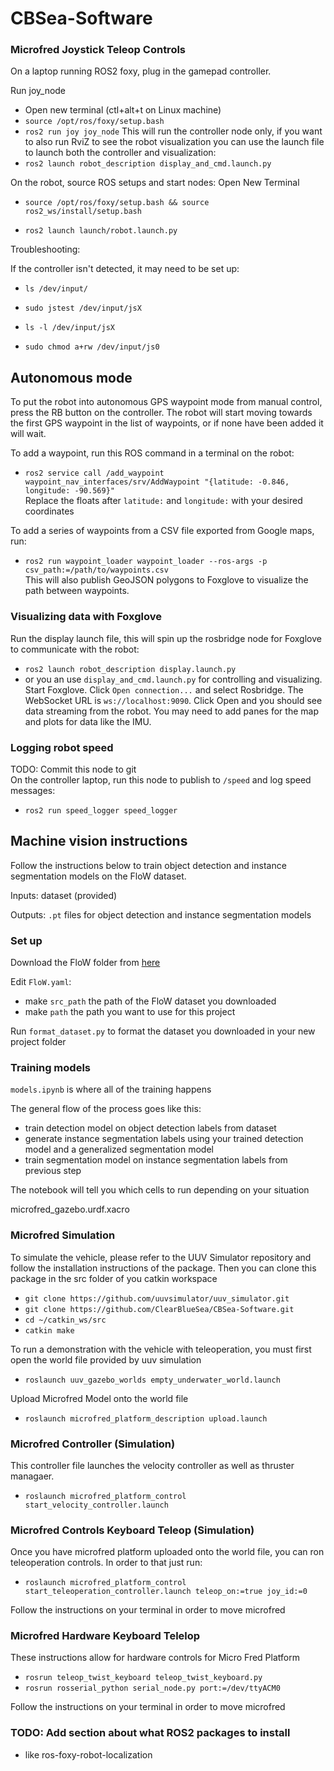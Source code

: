 # CBSea-Software

### Microfred Joystick Teleop Controls

On a laptop running ROS2 foxy, plug in the gamepad controller.

Run joy_node
- Open new terminal (ctl+alt+t on Linux machine)
- ```source /opt/ros/foxy/setup.bash```
- ```ros2 run joy joy_node```
This will run the controller node only, if you want to also run RviZ to see the robot visualization you can use the launch file to launch both the controller and visualization:
- ```ros2 launch robot_description display_and_cmd.launch.py```

On the robot, source ROS setups and start nodes:
   Open New Terminal
- ```source /opt/ros/foxy/setup.bash && source ros2_ws/install/setup.bash```

- ```ros2 launch launch/robot.launch.py```

Troubleshooting:

If the controller isn't detected, it may need to be set up:

- ```ls /dev/input/```

- ```sudo jstest /dev/input/jsX```

- ```ls -l /dev/input/jsX```

- ```sudo chmod a+rw /dev/input/js0```

## Autonomous mode

To put the robot into autonomous GPS waypoint mode from manual control, press the RB button on the controller. The robot will start moving towards the first GPS waypoint in the list of waypoints, or if none have been added it will wait.  

To add a waypoint, run this ROS command in a terminal on the robot:
- ```ros2 service call /add_waypoint waypoint_nav_interfaces/srv/AddWaypoint "{latitude: -0.846, longitude: -90.569}"```  
Replace the floats after ```latitude:``` and ```longitude:``` with your desired coordinates

To add a series of waypoints from a CSV file exported from Google maps, run:  
- ```ros2 run waypoint_loader waypoint_loader --ros-args -p csv_path:=/path/to/waypoints.csv```  
This will also publish GeoJSON polygons to Foxglove to visualize the path between waypoints. 

### Visualizing data with Foxglove

Run the display launch file, this will spin up the rosbridge node for Foxglove to communicate with the robot:
- ```ros2 launch robot_description display.launch.py```
- or you an use ```display_and_cmd.launch.py``` for controlling and visualizing. 
Start Foxglove. Click `Open connection...` and select Rosbridge. The WebSocket URL is `ws://localhost:9090`. Click Open and you should see data streaming from the robot. You may need to add panes for the map and plots for data like the IMU.

### Logging robot speed
TODO: Commit this node to git  
On the controller laptop, run this node to publish to `/speed` and log speed messages:
- ```ros2 run speed_logger speed_logger```


## Machine vision instructions

Follow the instructions below to train object detection and instance segmentation models on the FloW dataset.

Inputs: dataset (provided)

Outputs: ```.pt``` files for object detection and instance segmentation models

### Set up

Download the FloW folder from [here](https://drive.google.com/drive/u/2/folders/1ZFSAsUG19YPjx-GEFRZE5SJNu9cg3KS6)

Edit ```FloW.yaml```:
- make ```src_path``` the path of the FloW dataset you downloaded
- make ```path``` the path you want to use for this project

Run ```format_dataset.py``` to format the dataset you downloaded in your new project folder

### Training models

```models.ipynb``` is where all of the training happens

The general flow of the process goes like this:
- train detection model on object detection labels from dataset
- generate instance segmentation labels using your trained detection model and a generalized segmentation model
- train segmentation model on instance segmentation labels from previous step

The notebook will tell you which cells to run depending on your situation


microfred_gazebo.urdf.xacro

### Microfred Simulation

To simulate the vehicle, please refer to the UUV Simulator repository and follow the installation instructions of the package. Then you can clone this package in the src folder of you catkin workspace
- ```git clone https://github.com/uuvsimulator/uuv_simulator.git```
- ```git clone https://github.com/ClearBlueSea/CBSea-Software.git```
- ```cd ~/catkin_ws/src```
- ```catkin make```
  
To run a demonstration with the vehicle with teleoperation, you must first open the world file provided by uuv simulation
- ```roslaunch uuv_gazebo_worlds empty_underwater_world.launch```
  
Upload Microfred Model onto the world file
-  ```roslaunch microfred_platform_description upload.launch```

  
### Microfred Controller (Simulation)
This controller file launches the velocity controller as well as thruster managaer. 

- ```roslaunch microfred_platform_control start_velocity_controller.launch```

### Microfred Controls Keyboard Teleop (Simulation)

Once you have microfred platform uploaded onto the world file, you can ron teleoperation controls. In order to that just run:
- ```roslaunch microfred_platform_control start_teleoperation_controller.launch teleop_on:=true joy_id:=0```
  
Follow the instructions on your terminal in order to move microfred



### Microfred Hardware Keyboard Telelop
These instructions allow for hardware controls for Micro Fred Platform
- ```rosrun teleop_twist_keyboard teleop_twist_keyboard.py```
- ```rosrun rosserial_python serial_node.py port:=/dev/ttyACM0```
  
  
Follow the instructions on your terminal in order to move microfred

### TODO: Add section about what ROS2 packages to install
- like ros-foxy-robot-localization
